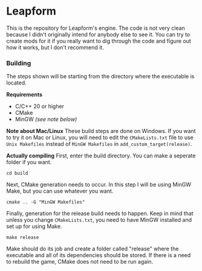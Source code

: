 # Leapform
This is the repository for Leapform's engine.
The code is not very clean because I didn't originally intend for anybody else to see it. You can try to create mods for it if you really want to dig through the code and figure out how it works, but I don't recommend it.

### Building
The steps shown will be starting from the directory where the executable is located.

**Requirements**
- C/C++ 20 or higher
- CMake
- MinGW *(see note below)*

**Note about Mac/Linux**
These build steps are done on Windows. If you want to try it on Mac or Linux, you will need to edit the ```CMakeLists.txt``` file to use ```Unix Makefiles``` instead of ```MinGW Makefiles``` in ```add_custom_target(release)```.

**Actually compiling**
First, enter the build directory. You can make a seperate folder if you want.
```
cd build
```

Next, CMake generation needs to occur. In this step I will be using MinGW Make, but you can use whatever you want.
```
cmake .. -G "MinGW Makefiles"
```

Finally, generation for the release build needs to happen. Keep in mind that unless you change ```CMakeLists.txt```, you need to have MinGW installed and set up for using Make.
```
make release
```

Make should do its job and create a folder called "release" where the executable and all of its dependencies should be stored. If there is a need to rebuild the game, CMake does not need to be run again.